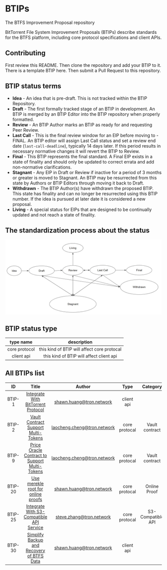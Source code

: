 # BTIPs

The BTFS Improvement Proposal repository

BitTorrent File System Improvement Proposals (BTIPs) describe standards for the BTFS platform, including core protocol specifications and client APIs.

## Contributing

First review this README. Then clone the repository and add your BTIP to it. There is a template BTIP here. Then submit a Pull Request to this repository.

## BTIP status terms

- **Idea** - An idea that is pre-draft. This is not tracked within the BTIP Repository.
- **Draft** - The first formally tracked stage of an BTIP in development. An BTIP is merged by an BTIP Editor into the BTIP repository when properly formatted.
- **Review** - An BTIP Author marks an BTIP as ready for and requesting Peer Review.
- **Last Call** - This is the final review window for an EIP before moving to - FINAL. An BTIP editor will assign Last Call status and set a review end date (`last-call-deadline`), typically 14 days later. If this period results in necessary normative changes it will revert the BTIP to Review.
- **Final** - This BTIP represents the final standard. A Final EIP exists in a state of finality and should only be updated to correct errata and add non-normative clarifications.
- **Stagnant** - Any EIP in Draft or Review if inactive for a period of 3 months or greater is moved to Stagnant. An BTIP may be resurrected from this state by Authors or BTIP Editors through moving it back to Draft.
- **Withdrawn** - The BTIP Author(s) have withdrawn the proposed BTIP. This state has finality and can no longer be resurrected using this BTIP number. If the idea is pursued at later date it is considered a new proposal.
- **Living** - A special status for EIPs that are designed to be continually updated and not reach a state of finality.

## The standardization process about the status

![This is the process about the status](BTIP-process-update.jpeg)

## BTIP status type

| type name |     description |
| :--: | :-------: |
| core protocol  | this kind of BTIP will affect core protocal |
| client api  | this kind of BTIP will affect client api |compatible |

## All BTIPs list

|   ID   |                              Title                               |              Author              |  Type  |     Category      | Status |
|  :---: |:----------------------------------------------------------------:|:--------------------------------:| :----: |:-----------------:|:------:|
| BTIP-1 |      [Integrate With BitTorrent Protocol](BTIPS/BTIP-1.md)       |    <shawn.huang@tron.network>    | client api |                   | Living |
| BTIP-2 |      [Vault Contract Support Multi-Tokens](BTIPS/BTIP-2.md)      |  <laocheng.cheng@tron.network>   | core protocal |  Vault contract   | Final  |
| BTIP-9 | [Price Oracle Contract to Support Multi-Tokens](BTIPS/BTIP-9.md) |  <laocheng.cheng@tron.network>   | core protocal |  Vault contract   | Final  |
| BTIP-20 |      [Use merekle root for online proofs](BTIPS/BTIP-20.md)      |    <shawn.huang@tron.network>    | core protocal |   Online Proof    | Final  |
| BTIP-25 |   [Integrate With S3-Compatible API Service](BTIPS/BTIP-25.md)   | <steve.zhang@tron.network> | core protocal | S3-Compatible API | Final |
| BTIP-30 |   [Simplify Backup and Recovery of BTFS Data](BTIPS/BTIP-30.md)   | <shawn.huang@tron.network> | client api |                     | Idea |
